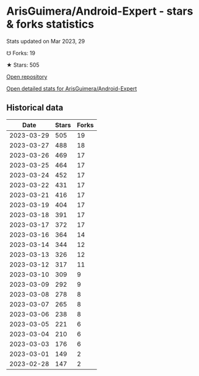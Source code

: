 # ArisGuimera/Android-Expert - stars & forks statistics

Stats updated on Mar 2023, 29

☋ Forks: 19

★ Stars: 505

[Open repository](https://github.com/ArisGuimera/Android-Expert)

[Open detailed stats for ArisGuimera/Android-Expert](https://reviewgithub.com/rep/ArisGuimera/Android-Expert)

## Historical data
| Date | Stars | Forks |
|------|-------|-------|
| 2023-03-29 | 505 | 19 | 
| 2023-03-27 | 488 | 18 | 
| 2023-03-26 | 469 | 17 | 
| 2023-03-25 | 464 | 17 | 
| 2023-03-24 | 452 | 17 | 
| 2023-03-22 | 431 | 17 | 
| 2023-03-21 | 416 | 17 | 
| 2023-03-19 | 404 | 17 | 
| 2023-03-18 | 391 | 17 | 
| 2023-03-17 | 372 | 17 | 
| 2023-03-16 | 364 | 14 | 
| 2023-03-14 | 344 | 12 | 
| 2023-03-13 | 326 | 12 | 
| 2023-03-12 | 317 | 11 | 
| 2023-03-10 | 309 | 9 | 
| 2023-03-09 | 292 | 9 | 
| 2023-03-08 | 278 | 8 | 
| 2023-03-07 | 265 | 8 | 
| 2023-03-06 | 238 | 8 | 
| 2023-03-05 | 221 | 6 | 
| 2023-03-04 | 210 | 6 | 
| 2023-03-03 | 176 | 6 | 
| 2023-03-01 | 149 | 2 | 
| 2023-02-28 | 147 | 2 | 

